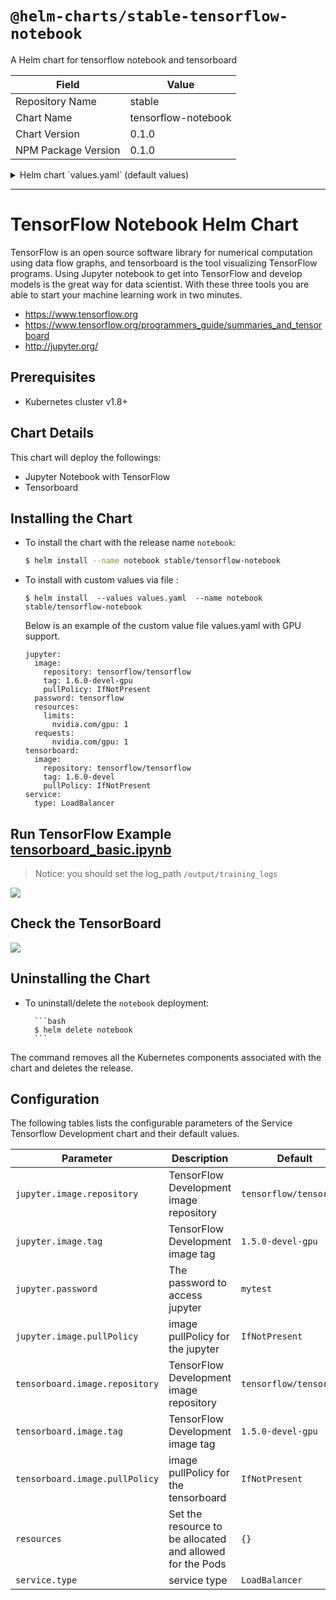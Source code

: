 # `@helm-charts/stable-tensorflow-notebook`

A Helm chart for tensorflow notebook and tensorboard

| Field               | Value               |
| ------------------- | ------------------- |
| Repository Name     | stable              |
| Chart Name          | tensorflow-notebook |
| Chart Version       | 0.1.0               |
| NPM Package Version | 0.1.0               |

<details>

<summary>Helm chart `values.yaml` (default values)</summary>

```yaml
# Default values for ack-tensorflow-dev.
# This is a YAML-formatted file.
# Declare variables to be passed into your templates.
jupyter:
  image:
    repository: tensorflow/tensorflow
    tag: 1.6.0-devel
    pullPolicy: IfNotPresent
  password: tensorflow
  resources: {}
  # limits:
  #  cpu: 100m
  #  memory: 128Mi
  #  nvidia.com/gpu: 1
  # requests:
  #  cpu: 100m
  #  memory: 128Mi
  #  nvidia.com/gpu: 1
tensorboard:
  image:
    repository: tensorflow/tensorflow
    tag: 1.6.0-devel
    pullPolicy: IfNotPresent
service:
  type: LoadBalancer
```

</details>

---

# TensorFlow Notebook Helm Chart

TensorFlow is an open source software library for numerical computation using data flow graphs, and tensorboard is the tool visualizing TensorFlow programs. Using Jupyter notebook to get into TensorFlow and develop models is the great way for data scientist. With these three tools you are able to start your machine learning work in two minutes.

- https://www.tensorflow.org
- https://www.tensorflow.org/programmers_guide/summaries_and_tensorboard
- http://jupyter.org/

## Prerequisites

- Kubernetes cluster v1.8+

## Chart Details

This chart will deploy the followings:

- Jupyter Notebook with TensorFlow
- Tensorboard

## Installing the Chart

- To install the chart with the release name `notebook`:

  ```bash
  $ helm install --name notebook stable/tensorflow-notebook
  ```

- To install with custom values via file :

  ```
  $ helm install  --values values.yaml  --name notebook  stable/tensorflow-notebook
  ```

  Below is an example of the custom value file values.yaml with GPU support.

  ```
  jupyter:
    image:
      repository: tensorflow/tensorflow
      tag: 1.6.0-devel-gpu
      pullPolicy: IfNotPresent
    password: tensorflow
    resources:
      limits:
        nvidia.com/gpu: 1
    requests:
        nvidia.com/gpu: 1
  tensorboard:
    image:
      repository: tensorflow/tensorflow
      tag: 1.6.0-devel
      pullPolicy: IfNotPresent
  service:
    type: LoadBalancer
  ```

## Run TensorFlow Example [tensorboard_basic.ipynb](https://github.com/cheyang/TensorFlow-Examples/blob/master/notebooks/4_Utils/tensorboard_basic.ipynb)

> Notice: you should set the log_path `/output/training_logs`

![](jupyter.jpg)

## Check the TensorBoard

![](tensorboard.jpg)

## Uninstalling the Chart

- To uninstall/delete the `notebook` deployment:

      	```bash
      	$ helm delete notebook
      	```

The command removes all the Kubernetes components associated with the chart and deletes the release.

## Configuration

The following tables lists the configurable parameters of the Service Tensorflow Development
chart and their default values.

| Parameter                      | Description                                               | Default                 |
| ------------------------------ | --------------------------------------------------------- | ----------------------- |
| `jupyter.image.repository`     | TensorFlow Development image repository                   | `tensorflow/tensorflow` |
| `jupyter.image.tag`            | TensorFlow Development image tag                          | `1.5.0-devel-gpu`       |
| `jupyter.password`             | The password to access jupyter                            | `mytest`                |
| `jupyter.image.pullPolicy`     | image pullPolicy for the jupyter                          | `IfNotPresent`          |
| `tensorboard.image.repository` | TensorFlow Development image repository                   | `tensorflow/tensorflow` |
| `tensorboard.image.tag`        | TensorFlow Development image tag                          | `1.5.0-devel-gpu`       |
| `tensorboard.image.pullPolicy` | image pullPolicy for the tensorboard                      | `IfNotPresent`          |
| `resources`                    | Set the resource to be allocated and allowed for the Pods | `{}`                    |
| `service.type`                 | service type                                              | `LoadBalancer`          |
